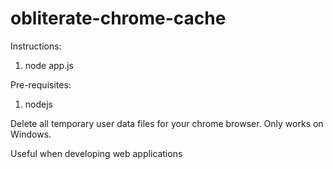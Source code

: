 # obliterate-chrome-cache
Instructions:
1) node app.js

Pre-requisites:
1) nodejs

Delete all temporary user data files for your chrome browser.
Only works on Windows.

Useful when developing web applications
